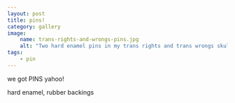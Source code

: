 ```yaml
---
layout: post
title: pins!
category: gallery
image: 
    name: trans-rights-and-wrongs-pins.jpg
    alt: "Two hard enamel pins in my trans rights and trans wrongs skulls designs."
tags:
    - pin
---
```


we got PINS yahoo!

hard enamel, rubber backings